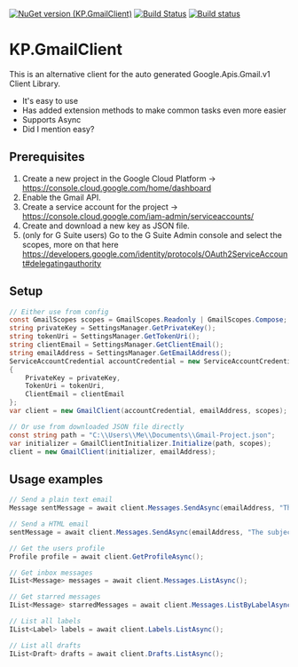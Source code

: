 [![NuGet version (KP.GmailClient)](https://img.shields.io/nuget/v/KP.GmailClient.svg?style=flat-square)](https://www.nuget.org/packages/KP.GmailClient/)
[![Build Status](https://travis-ci.org/kpstolk/KP.GmailClient.svg?branch=master)](https://travis-ci.org/kpstolk/KP.GmailClient)
[![Build status](https://ci.appveyor.com/api/projects/status/tqv09fs3fo9a37t0?svg=true)](https://ci.appveyor.com/project/KP/gmail-api)

# KP.GmailClient
This is an alternative client for the auto generated Google.Apis.Gmail.v1 Client Library.

- It's easy to use
- Has added extension methods to make common tasks even more easier
- Supports Async
- Did I mention easy?

## Prerequisites
1. Create a new project in the Google Cloud Platform -> https://console.cloud.google.com/home/dashboard
2. Enable the Gmail API.
3. Create a service account for the project -> https://console.cloud.google.com/iam-admin/serviceaccounts/
4. Create and download a new key as JSON file.
5. (only for G Suite users) Go to the G Suite Admin console and select the scopes, more on that here https://developers.google.com/identity/protocols/OAuth2ServiceAccount#delegatingauthority

## Setup
``` csharp
// Either use from config
const GmailScopes scopes = GmailScopes.Readonly | GmailScopes.Compose;
string privateKey = SettingsManager.GetPrivateKey();
string tokenUri = SettingsManager.GetTokenUri();
string clientEmail = SettingsManager.GetClientEmail();
string emailAddress = SettingsManager.GetEmailAddress();
ServiceAccountCredential accountCredential = new ServiceAccountCredential
{
    PrivateKey = privateKey,
    TokenUri = tokenUri,
    ClientEmail = clientEmail
};
var client = new GmailClient(accountCredential, emailAddress, scopes);

// Or use from downloaded JSON file directly
const string path = "C:\\Users\\Me\\Documents\\Gmail-Project.json";
var initializer = GmailClientInitializer.Initialize(path, scopes);
client = new GmailClient(initializer, emailAddress);
```

## Usage examples
``` csharp
// Send a plain text email
Message sentMessage = await client.Messages.SendAsync(emailAddress, "The subject", "Plain text body");

// Send a HTML email
sentMessage = await client.Messages.SendAsync(emailAddress, "The subject", "<h1>HTML body</h1>", isBodyHtml: true);

// Get the users profile
Profile profile = await client.GetProfileAsync();

// Get inbox messages
IList<Message> messages = await client.Messages.ListAsync();

// Get starred messages
IList<Message> starredMessages = await client.Messages.ListByLabelAsync(Label.Starred);

// List all labels
IList<Label> labels = await client.Labels.ListAsync();

// List all drafts
IList<Draft> drafts = await client.Drafts.ListAsync();
```
